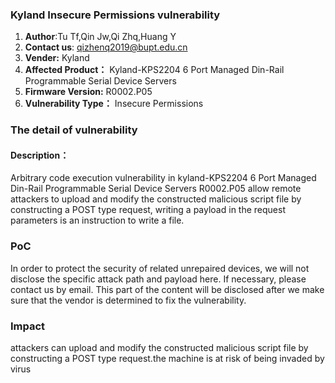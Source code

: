 ### Kyland Insecure Permissions vulnerability
1. **Author**:Tu Tf,Qin Jw,Qi Zhq,Huang Y
2. **Contact us**: qizhenq2019@bupt.edu.cn
3. **Vender:** Kyland
4. **Affected Product：** Kyland-KPS2204 6 Port Managed Din-Rail Programmable
Serial Device Servers 
5. **Firmware Version:** R0002.P05
6. **Vulnerability Type：** Insecure Permissions
### The detail of vulnerability
#### Description： 
Arbitrary code execution vulnerability in kyland-KPS2204
6 Port Managed Din-Rail Programmable Serial Device Servers
R0002.P05 allow remote attackers to upload and modify the
constructed malicious script file by constructing a POST type
request, writing a payload in the request parameters is an
instruction to write a file.
### PoC
In order to protect the security of related unrepaired devices, we will not disclose the specific attack path and payload here. If necessary, please contact us by email. This part of the content will be disclosed after we make sure that the vendor is determined to fix the vulnerability.
### Impact
attackers can upload and modify the constructed malicious script file by constructing a POST type
request.the machine is at risk of being invaded by virus
